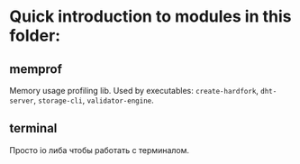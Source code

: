 # Quick introduction to modules in this folder:

## memprof
Memory usage profiling lib.
Used by executables: `create-hardfork`, `dht-server`, `storage-cli`, `validator-engine`.

## terminal
Просто io либа чтобы работать с терминалом.

